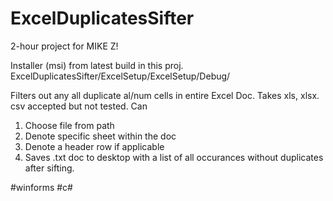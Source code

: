 # ExcelDuplicatesSifter
2-hour project for MIKE Z!

Installer (msi) from latest build in this proj.
ExcelDuplicatesSifter/ExcelSetup/ExcelSetup/Debug/

Filters out any all duplicate al/num cells in entire Excel Doc. Takes xls, xlsx. csv accepted but not tested.
Can
1) Choose file from path
2) Denote specific sheet within the doc
3) Denote a header row if applicable
4) Saves .txt doc to desktop with a list of all occurances without duplicates after sifting.

#winforms #c#
